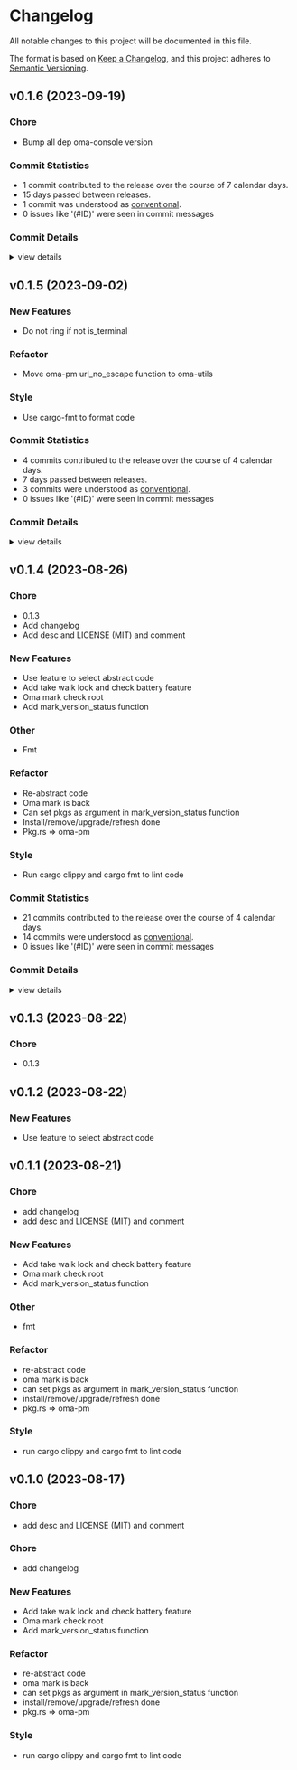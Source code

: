 # Changelog

All notable changes to this project will be documented in this file.

The format is based on [Keep a Changelog](https://keepachangelog.com/en/1.0.0/),
and this project adheres to [Semantic Versioning](https://semver.org/spec/v2.0.0.html).

## v0.1.6 (2023-09-19)

### Chore

 - <csr-id-0270767e885e10dc5f81c82daa60d6acb5bbe27b/> Bump all dep oma-console version

### Commit Statistics

<csr-read-only-do-not-edit/>

 - 1 commit contributed to the release over the course of 7 calendar days.
 - 15 days passed between releases.
 - 1 commit was understood as [conventional](https://www.conventionalcommits.org).
 - 0 issues like '(#ID)' were seen in commit messages

### Commit Details

<csr-read-only-do-not-edit/>

<details><summary>view details</summary>

 * **Uncategorized**
    - Bump all dep oma-console version ([`0270767`](https://github.com/AOSC-Dev/oma/commit/0270767e885e10dc5f81c82daa60d6acb5bbe27b))
</details>

## v0.1.5 (2023-09-02)

<csr-id-25554c2835d2b2ce50815ce2aa3e8b3cd40071b3/>
<csr-id-177be7637ea9e6dce7a988d1b20553cb072ac33d/>

### New Features

 - <csr-id-232b98246297a42b6294f2c39dc6d06b58ebbb32/> Do not ring if not is_terminal

### Refactor

 - <csr-id-25554c2835d2b2ce50815ce2aa3e8b3cd40071b3/> Move oma-pm url_no_escape function to oma-utils

### Style

 - <csr-id-177be7637ea9e6dce7a988d1b20553cb072ac33d/> Use cargo-fmt to format code

### Commit Statistics

<csr-read-only-do-not-edit/>

 - 4 commits contributed to the release over the course of 4 calendar days.
 - 7 days passed between releases.
 - 3 commits were understood as [conventional](https://www.conventionalcommits.org).
 - 0 issues like '(#ID)' were seen in commit messages

### Commit Details

<csr-read-only-do-not-edit/>

<details><summary>view details</summary>

 * **Uncategorized**
    - Bump oma-utils v0.1.5 ([`f671881`](https://github.com/AOSC-Dev/oma/commit/f67188176dfaa546bcfec4512c00509a60c86f98))
    - Use cargo-fmt to format code ([`177be76`](https://github.com/AOSC-Dev/oma/commit/177be7637ea9e6dce7a988d1b20553cb072ac33d))
    - Move oma-pm url_no_escape function to oma-utils ([`25554c2`](https://github.com/AOSC-Dev/oma/commit/25554c2835d2b2ce50815ce2aa3e8b3cd40071b3))
    - Do not ring if not is_terminal ([`232b982`](https://github.com/AOSC-Dev/oma/commit/232b98246297a42b6294f2c39dc6d06b58ebbb32))
</details>

## v0.1.4 (2023-08-26)

<csr-id-08bafaf3f46c347f8f95ef2e0dbd420e7ee3e197/>
<csr-id-5f8881a5f16b1798323ec1bd558c1c8abb7b44d1/>
<csr-id-02d849fe98571c85ca78c5b6c1df71ef5077deb4/>
<csr-id-9bb6e19a703bc76515a7fa70c19aaafef38c7d7b/>
<csr-id-21864b9135312ce096ccfed57dc240fffd28fda1/>
<csr-id-004cf53213308152b780115f50ec55589e08d3ae/>
<csr-id-87f2218bd28559b2483a515b892043d65df8f576/>
<csr-id-d921ccbec06258c1f30815b0685302376ecbd343/>
<csr-id-e0208cd2160358e8125577f990df090f02dc9528/>
<csr-id-9de51fa2cf2993c10acfd05d3cda133e6140ac44/>

### Chore

 - <csr-id-08bafaf3f46c347f8f95ef2e0dbd420e7ee3e197/> 0.1.3
 - <csr-id-5f8881a5f16b1798323ec1bd558c1c8abb7b44d1/> Add changelog
 - <csr-id-02d849fe98571c85ca78c5b6c1df71ef5077deb4/> Add desc and LICENSE (MIT) and comment

### New Features

 - <csr-id-69a17fe9bbc77374992e617a62db681bb7a1bca6/> Use feature to select abstract code
 - <csr-id-5afbe32511508a14055d780724c8bd71db2fcb18/> Add take walk lock and check battery feature
 - <csr-id-efe79f32b2923d4ebfa836349e7b5b041b953e77/> Oma mark check root
 - <csr-id-578b5e39890ec6a53b378c56201b0e179107f451/> Add mark_version_status function

### Other

 - <csr-id-9bb6e19a703bc76515a7fa70c19aaafef38c7d7b/> Fmt

### Refactor

 - <csr-id-21864b9135312ce096ccfed57dc240fffd28fda1/> Re-abstract code
 - <csr-id-004cf53213308152b780115f50ec55589e08d3ae/> Oma mark is back
 - <csr-id-87f2218bd28559b2483a515b892043d65df8f576/> Can set pkgs as argument in mark_version_status function
 - <csr-id-d921ccbec06258c1f30815b0685302376ecbd343/> Install/remove/upgrade/refresh done
 - <csr-id-e0208cd2160358e8125577f990df090f02dc9528/> Pkg.rs => oma-pm

### Style

 - <csr-id-9de51fa2cf2993c10acfd05d3cda133e6140ac44/> Run cargo clippy and cargo fmt to lint code

### Commit Statistics

<csr-read-only-do-not-edit/>

 - 21 commits contributed to the release over the course of 4 calendar days.
 - 14 commits were understood as [conventional](https://www.conventionalcommits.org).
 - 0 issues like '(#ID)' were seen in commit messages

### Commit Details

<csr-read-only-do-not-edit/>

<details><summary>view details</summary>

 * **Uncategorized**
    - Bump oma-console v0.1.1, oma-fetch v0.1.2, oma-utils v0.1.4, oma-pm v0.2.1 ([`64f5d1b`](https://github.com/AOSC-Dev/oma/commit/64f5d1bf4f93b7b3b1f5a00134e232409458e5e3))
    - Bump oma-utils v0.1.3 ([`206806f`](https://github.com/AOSC-Dev/oma/commit/206806f036ed7f127955c14499c742c7864848f9))
    - 0.1.3 ([`08bafaf`](https://github.com/AOSC-Dev/oma/commit/08bafaf3f46c347f8f95ef2e0dbd420e7ee3e197))
    - Bump oma-utils v0.1.2 ([`27954dc`](https://github.com/AOSC-Dev/oma/commit/27954dc8346d57431f4d4f4cbf695841027eb440))
    - Use feature to select abstract code ([`69a17fe`](https://github.com/AOSC-Dev/oma/commit/69a17fe9bbc77374992e617a62db681bb7a1bca6))
    - Bump oma-fetch v0.1.1, oma-utils v0.1.1, oma-pm v0.2.0 ([`51b4ab2`](https://github.com/AOSC-Dev/oma/commit/51b4ab259c5fe014493c78e04f5c6671f56d95e8))
    - Fmt ([`9bb6e19`](https://github.com/AOSC-Dev/oma/commit/9bb6e19a703bc76515a7fa70c19aaafef38c7d7b))
    - Release oma-utils v0.1.0 ([`743a1a2`](https://github.com/AOSC-Dev/oma/commit/743a1a26cb12a97ad7d4eeb63b21c1df6d4f4afd))
    - Add changelog ([`5f8881a`](https://github.com/AOSC-Dev/oma/commit/5f8881a5f16b1798323ec1bd558c1c8abb7b44d1))
    - Add desc and LICENSE (MIT) and comment ([`02d849f`](https://github.com/AOSC-Dev/oma/commit/02d849fe98571c85ca78c5b6c1df71ef5077deb4))
    - Re-abstract code ([`21864b9`](https://github.com/AOSC-Dev/oma/commit/21864b9135312ce096ccfed57dc240fffd28fda1))
    - Add take walk lock and check battery feature ([`5afbe32`](https://github.com/AOSC-Dev/oma/commit/5afbe32511508a14055d780724c8bd71db2fcb18))
    - Oma mark check root ([`efe79f3`](https://github.com/AOSC-Dev/oma/commit/efe79f32b2923d4ebfa836349e7b5b041b953e77))
    - Oma mark is back ([`004cf53`](https://github.com/AOSC-Dev/oma/commit/004cf53213308152b780115f50ec55589e08d3ae))
    - Can set pkgs as argument in mark_version_status function ([`87f2218`](https://github.com/AOSC-Dev/oma/commit/87f2218bd28559b2483a515b892043d65df8f576))
    - Add mark_version_status function ([`578b5e3`](https://github.com/AOSC-Dev/oma/commit/578b5e39890ec6a53b378c56201b0e179107f451))
    - Cargo fmt ([`b0f6954`](https://github.com/AOSC-Dev/oma/commit/b0f69541f4d8baa5abb92d1db2e73fe6dc4c71f5))
    - Install/remove/upgrade/refresh done ([`d921ccb`](https://github.com/AOSC-Dev/oma/commit/d921ccbec06258c1f30815b0685302376ecbd343))
    - Run cargo clippy and cargo fmt to lint code ([`9de51fa`](https://github.com/AOSC-Dev/oma/commit/9de51fa2cf2993c10acfd05d3cda133e6140ac44))
    - Pkg.rs => oma-pm ([`e0208cd`](https://github.com/AOSC-Dev/oma/commit/e0208cd2160358e8125577f990df090f02dc9528))
    - 6 ([`9b195b0`](https://github.com/AOSC-Dev/oma/commit/9b195b04f2f7e224f096aa6c04aaba56c55b1698))
</details>

## v0.1.3 (2023-08-22)

<csr-id-3af47b057182b1311d96e1fe6825ad32bbd0e23b/>

### Chore

 - <csr-id-3af47b057182b1311d96e1fe6825ad32bbd0e23b/> 0.1.3

## v0.1.2 (2023-08-22)

### New Features

 - <csr-id-ec61dda03a3ad18f3b9b34db398b39c550e0abbf/> Use feature to select abstract code

## v0.1.1 (2023-08-21)

<csr-id-64280ae41d3df6a11e5806153a6cb0057f0875fe/>
<csr-id-882ef91ff21a1376be3daecfd54359e89f6c35be/>
<csr-id-42a30f3c99799b933d4ae663c543376d9644c634/>
<csr-id-d900e4a30d02215f43d026a998b0a7bd95bbc099/>
<csr-id-0ed23241a26d9fa82deca4c49ee676b905950f74/>
<csr-id-201ff85c8c933370416f7bd8fd2100b86f10e40f/>
<csr-id-9388436c646d65eb5527b6c6a1f3f39923aadeee/>
<csr-id-ecb46d44b356e994225e00c5cc16439198fd4ff3/>
<csr-id-bb833287d6d439c622e737148d609c1b848e5efa/>

### Chore

 - <csr-id-64280ae41d3df6a11e5806153a6cb0057f0875fe/> add changelog
 - <csr-id-882ef91ff21a1376be3daecfd54359e89f6c35be/> add desc and LICENSE (MIT) and comment

### New Features

 - <csr-id-d527b6b04616b9e46714338856b5e47fea9befd8/> Add take walk lock and check battery feature
 - <csr-id-c0cd36b57e8169497e6744065078c3c245573ec6/> Oma mark check root
 - <csr-id-bc470fdee31c413e32f5f9c1abb320297da1d987/> Add mark_version_status function

### Other

 - <csr-id-42a30f3c99799b933d4ae663c543376d9644c634/> fmt

### Refactor

 - <csr-id-d900e4a30d02215f43d026a998b0a7bd95bbc099/> re-abstract code
 - <csr-id-0ed23241a26d9fa82deca4c49ee676b905950f74/> oma mark is back
 - <csr-id-201ff85c8c933370416f7bd8fd2100b86f10e40f/> can set pkgs as argument in mark_version_status function
 - <csr-id-9388436c646d65eb5527b6c6a1f3f39923aadeee/> install/remove/upgrade/refresh done
 - <csr-id-ecb46d44b356e994225e00c5cc16439198fd4ff3/> pkg.rs => oma-pm

### Style

 - <csr-id-bb833287d6d439c622e737148d609c1b848e5efa/> run cargo clippy and cargo fmt to lint code

## v0.1.0 (2023-08-17)

<csr-id-0b0c1dbdf1faa21f01a54f889a65b984d74b4059/>
<csr-id-30a708a8419dd4d07d833a56466dffb7f290fda8/>
<csr-id-717bece8a874dede7a8ac58fc56f41daaf3daa48/>
<csr-id-2c4554b6a9988e55e0d1bf41b05e4e24b82899f7/>
<csr-id-c1e161f60650ed8feb562838ed9ecb5ecdadfe05/>
<csr-id-a4207f7a57e8561f1aa58e4af66057227b2c00e2/>
<csr-id-ee45498f402ccc6a686c44b1b4f887301e9801e1/>
<csr-id-0501e3ed5b24636e9c155a8781e7e7004cd8316c/>

### Chore

 - <csr-id-0b0c1dbdf1faa21f01a54f889a65b984d74b4059/> add desc and LICENSE (MIT) and comment

### Chore

 - <csr-id-0501e3ed5b24636e9c155a8781e7e7004cd8316c/> add changelog

### New Features

 - <csr-id-d6c45b2360f26a00bfaec6c60521d274f03ee729/> Add take walk lock and check battery feature
 - <csr-id-bc5112669b5ed735b03040843b359647eb9063ed/> Oma mark check root
 - <csr-id-13a65de5404dac6f0820733553792a86fd949511/> Add mark_version_status function

### Refactor

 - <csr-id-30a708a8419dd4d07d833a56466dffb7f290fda8/> re-abstract code
 - <csr-id-717bece8a874dede7a8ac58fc56f41daaf3daa48/> oma mark is back
 - <csr-id-2c4554b6a9988e55e0d1bf41b05e4e24b82899f7/> can set pkgs as argument in mark_version_status function
 - <csr-id-c1e161f60650ed8feb562838ed9ecb5ecdadfe05/> install/remove/upgrade/refresh done
 - <csr-id-a4207f7a57e8561f1aa58e4af66057227b2c00e2/> pkg.rs => oma-pm

### Style

 - <csr-id-ee45498f402ccc6a686c44b1b4f887301e9801e1/> run cargo clippy and cargo fmt to lint code

